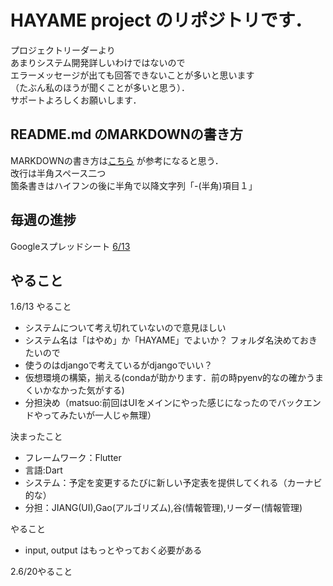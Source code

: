 # HAYAME project のリポジトリです．
プロジェクトリーダーより  
あまりシステム開発詳しいわけではないので  
エラーメッセージが出ても回答できないことが多いと思います  
（たぶん私のほうが聞くことが多いと思う）．  
サポートよろしくお願いします．

## README.md のMARKDOWNの書き方
MARKDOWNの書き方は[こちら](https://gist.github.com/mignonstyle/083c9e1651d7734f84c99b8cf49d57fa)
が参考になると思う．  
改行は半角スペース二つ  
箇条書きはハイフンの後に半角で以降文字列「-(半角)項目１」

## 毎週の進捗
Googleスプレッドシート
[6/13](https://docs.google.com/document/d/19bJnzNbsbtFxdCTpE_rWWSw3wYxsmmXaZSQ9vzFKVvA/edit?usp=sharing)

## やること
1.6/13
やること
- システムについて考え切れていないので意見ほしい
- システム名は「はやめ」か「HAYAME」でよいか？  フォルダ名決めておきたいので
- 使うのはdjangoで考えているがdjangoでいい？
- 仮想環境の構築，揃える(condaが助かります．前の時pyenv的なの確かうまくいかなかった気がする)
- 分担決め（matsuo:前回はUIをメインにやった感じになったのでバックエンドやってみたいが一人じゃ無理）

決まったこと
- フレームワーク：Flutter
- 言語:Dart
- システム：予定を変更するたびに新しい予定表を提供してくれる（カーナビ的な）
- 分担：JIANG(UI),Gao(アルゴリズム),谷(情報管理),リーダー(情報管理)

やること
- input, output はもっとやっておく必要がある

2.6/20やること
